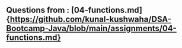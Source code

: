 ## Questions from : [04-functions.md]{https://github.com/kunal-kushwaha/DSA-Bootcamp-Java/blob/main/assignments/04-functions.md}